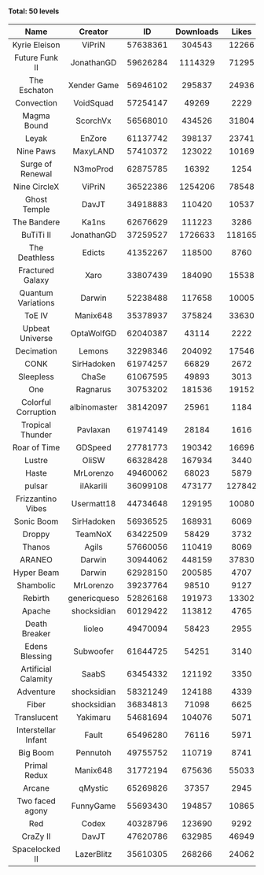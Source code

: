 #### Total: 50 levels

| Name | Creator | ID | Downloads | Likes |
|:---:|:---:|:---:|:---:|:---:|
| Kyrie Eleison | ViPriN | 57638361 | 304543 | 12266
| Future Funk II | JonathanGD | 59626284 | 1114329 | 71295
| The Eschaton | Xender Game | 56946102 | 295837 | 24936
| Convection | VoidSquad | 57254147 | 49269 | 2229
| Magma Bound | ScorchVx | 56568010 | 434526 | 31804
| Leyak | EnZore | 61137742 | 398137 | 23741
| Nine Paws | MaxyLAND | 57410372 | 123022 | 10169
| Surge of Renewal | N3moProd | 62875785 | 16392 | 1254
| Nine CircleX | ViPriN | 36522386 | 1254206 | 78548
| Ghost Temple | DavJT | 34918883 | 110420 | 10537
| The Bandere | Ka1ns | 62676629 | 111223 | 3286
| BuTiTi II | JonathanGD | 37259527 | 1726633 | 118165
| The Deathless | Edicts | 41352267 | 118500 | 8760
| Fractured Galaxy  | Xaro | 33807439 | 184090 | 15538
| Quantum Variations | Darwin | 52238488 | 117658 | 10005
| ToE IV  | Manix648 | 35378937 | 375824 | 33630
| Upbeat Universe | OptaWolfGD | 62040387 | 43114 | 2222
| Decimation | Lemons | 32298346 | 204092 | 17546
| CONK | SirHadoken | 61974257 | 66829 | 2672
| Sleepless | ChaSe | 61067595 | 49893 | 3013
| One | Ragnarus | 30753202 | 181536 | 19152
| Colorful Corruption | albinomaster | 38142097 | 25961 | 1184
| Tropical Thunder | Pavlaxan | 61974149 | 28184 | 1616
| Roar of Time | GDSpeed | 27781773 | 190342 | 16696
| Lustre | OliSW | 66328428 | 167934 | 3440
| Haste | MrLorenzo | 49460062 | 68023 | 5879
| pulsar | iIAkariIi | 36099108 | 473177 | 127842
| Frizzantino Vibes | Usermatt18 | 44734648 | 129195 | 10080
| Sonic Boom | SirHadoken | 56936525 | 168931 | 6069
| Droppy | TeamNoX | 63422509 | 58429 | 3732
| Thanos | Agils | 57660056 | 110419 | 8069
| ARANEO | Darwin | 30944062 | 448159 | 37830
| Hyper Beam | Darwin | 62928150 | 200585 | 4707
| Shambolic | MrLorenzo | 39237764 | 98510 | 9127
| Rebirth | genericqueso | 52826168 | 191973 | 13302
| Apache | shocksidian | 60129422 | 113812 | 4765
| Death Breaker | lioleo | 49470094 | 58423 | 2955
| Edens Blessing | Subwoofer | 61644725 | 54251 | 3140
| Artificial Calamity | SaabS | 63454332 | 121192 | 3350
| Adventure | shocksidian | 58321249 | 124188 | 4339
| Fiber | shocksidian | 36834813 | 71098 | 6625
| Translucent | Yakimaru | 54681694 | 104076 | 5071
| Interstellar Infant | Fault | 65496280 | 76116 | 5971
| Big Boom | Pennutoh | 49755752 | 110719 | 8741
| Primal Redux | Manix648 | 31772194 | 675636 | 55033
| Arcane | qMystic | 65269826 | 37357 | 2945
| Two faced agony | FunnyGame | 55693430 | 194857 | 10865
| Red | Codex | 40328796 | 123690 | 9292
| CraZy II | DavJT | 47620786 | 632985 | 46949
| Spacelocked II | LazerBlitz | 35610305 | 268266 | 24062
